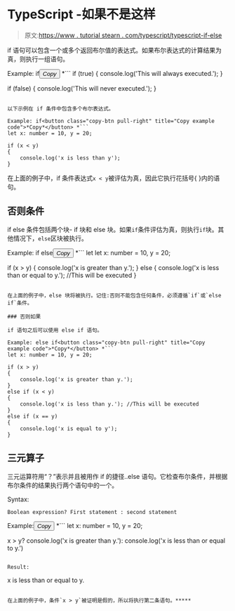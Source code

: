 # TypeScript -如果不是这样

> 原文:[https://www . tutorial stearn . com/typescript/typescript-if-else](https://www.tutorialsteacher.com/typescript/typescript-if-else)

if 语句可以包含一个或多个返回布尔值的表达式。如果布尔表达式的计算结果为真，则执行一组语句。

Example: if<button class="copy-btn pull-right" title="Copy example code">*Copy*</button> *```
if (true) 
{
    console.log('This will always executed.');
}

if (false) {
    console.log('This will never executed.');
} 
```

以下示例在 if 条件中包含多个布尔表达式。

Example: if<button class="copy-btn pull-right" title="Copy example code">*Copy*</button> *```
let x: number = 10, y = 20;

if (x < y) 
{
    console.log('x is less than y');
} 
```

在上面的例子中，if 条件表达式`x < y`被评估为真，因此它执行花括号{ }内的语句。

## 否则条件

if else 条件包括两个块- if 块和 else 块。如果`if`条件评估为真，则执行`if`块。其他情况下，`else`区块被执行。

Example: if else<button class="copy-btn pull-right" title="Copy example code">*Copy*</button> *```
let let x: number = 10, y = 20;

if (x > y) 
{
    console.log('x is greater than y.');
} 
else
{
    console.log('x is less than or equal to y.'); //This will be executed
} 
```

在上面的例子中，else 块将被执行。记住:否则不能包含任何条件，必须遵循`if`或`else if`条件。

### 否则如果

if 语句之后可以使用 else if 语句。

Example: else if<button class="copy-btn pull-right" title="Copy example code">*Copy*</button> *```
let x: number = 10, y = 20;

if (x > y) 
{
    console.log('x is greater than y.');
} 
else if (x < y)
{
    console.log('x is less than y.'); //This will be executed
}
else if (x == y) 
{
    console.log('x is equal to y');
} 
```

## 三元算子

三元运算符用“？”表示并且被用作 if 的捷径..else 语句。它检查布尔条件，并根据布尔条件的结果执行两个语句中的一个。

Syntax:

```
Boolean expression? First statement : second statement

```

Example:<button class="copy-btn pull-right" title="Copy example code">*Copy*</button> *```
let x: number = 10, y = 20;

x > y? console.log('x is greater than y.'): console.log('x is less than or equal to y.') 
```

Result:

```
x is less than or equal to y.

```

在上面的例子中，条件`x > y`被证明是假的，所以将执行第二条语句。*****